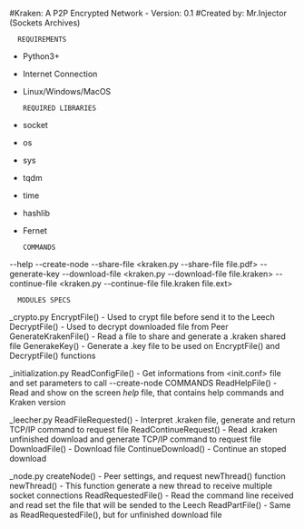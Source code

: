 #Kraken: A P2P Encrypted Network   -  Version: 0.1
#Created by: Mr.Injector (Sockets Archives)
                      
                      
      REQUIREMENTS
- Python3+
- Internet Connection
- Linux/Windows/MacOS

      REQUIRED LIBRARIES
- socket 
- os
- sys
- tqdm
- time
- hashlib
- Fernet


      COMMANDS                                
--help            <Show help message>
--create-node     <Start Kraken on Node Mode>
--share-file      <Created a kraken file> <kraken.py --share-file file.pdf>
--generate-key    <Generate a key file to crypt files>
--download-file   <Download a file> <kraken.py --download-file file.kraken>
--continue-file   <Continue stoped download> <kraken.py --continue-file file.kraken file.ext>

      MODULES SPECS                                
_crypto.py
    EncryptFile() - Used to crypt file before send it to the Leech
    DecryptFile() - Used to decrypt downloaded file from Peer
    GenerateKrakenFile() - Read a file to share and generate a .kraken shared file
    GenerakeKey() - Generate a .key file to be used on EncryptFile() and DecryptFile() functions
    
_initialization.py
    ReadConfigFile() - Get informations from <init.conf> file and set parameters to call --create-node COMMANDS
    ReadHelpFile() - Read and show on the screen _help_ file, that contains help commands and Kraken version
    
_leecher.py
    ReadFileRequested() - Interpret .kraken file, generate and return TCP/IP command to request file
    ReadContinueRequest() - Read .kraken unfinished download and generate TCP/IP command to request file
    DownloadFile() - Download file
    ContinueDownload() - Continue an stoped download

_node.py
    createNode() - Peer settings, and request newThread() function
    newThread() - This function generate a new thread to receive multiple socket connections
    ReadRequestedFile() - Read the command line received and read set the file that will be sended to the Leech
    ReadPartFile() - Same as ReadRequestedFile(), but for unfinished download file
